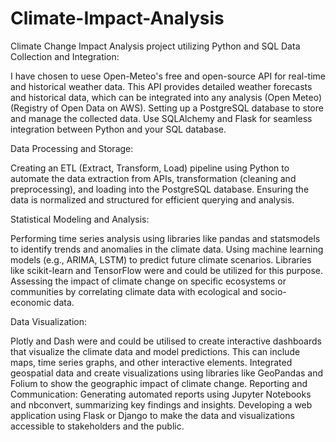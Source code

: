 # Climate-Impact-Analysis
Climate Change Impact Analysis project utilizing Python and SQL
Data Collection and Integration:


I have chosen to uese Open-Meteo's free and open-source API for real-time and historical weather data. This API provides detailed weather forecasts and historical data, which can be integrated into any analysis​ (Open Meteo)​​ (Registry of Open Data on AWS)​.
Setting up a PostgreSQL database to store and manage the collected data. Use SQLAlchemy and Flask for seamless integration between Python and your SQL database.

Data Processing and Storage:


Creating an ETL (Extract, Transform, Load) pipeline using Python to automate the data extraction from APIs, transformation (cleaning and preprocessing), and loading into the PostgreSQL database.
Ensuring the data is normalized and structured for efficient querying and analysis.

Statistical Modeling and Analysis:


Performing time series analysis using libraries like pandas and statsmodels to identify trends and anomalies in the climate data.
Using machine learning models (e.g., ARIMA, LSTM) to predict future climate scenarios. Libraries like scikit-learn and TensorFlow were and could be utilized for this purpose.
Assessing the impact of climate change on specific ecosystems or communities by correlating climate data with ecological and socio-economic data.

Data Visualization:


Plotly and Dash were and could be utilised to create interactive dashboards that visualize the climate data and model predictions. This can include maps, time series graphs, and other interactive elements.
Integrated geospatial data and create visualizations using libraries like GeoPandas and Folium to show the geographic impact of climate change.
Reporting and Communication:
Generating automated reports using Jupyter Notebooks and nbconvert, summarizing key findings and insights.
Developing a web application using Flask or Django to make the data and visualizations accessible to stakeholders and the public.
